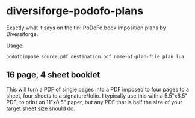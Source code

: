 # diversiforge-podofo-plans
Exactly what it says on the tin: PoDoFo book imposition plans by Diversiforge.

Usage:
```
podofoimpose source.pdf destination.pdf name-of-plan-file.plan lua
```

## 16 page, 4 sheet booklet
This will turn a PDF of single pages into a PDF imposed to four pages to a sheet, four sheets to a signature/folio. I typically use this with a 5.5"x8.5" PDF, to print on 11"x8.5" paper, but any PDF that is half the size of your target sheet size should do.
